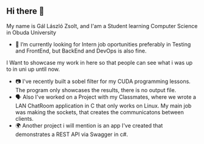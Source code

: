 ## Hi there 👋

My name is Gál László Zsolt, and I'am a Student learning Computer Science in Obuda University

- 💼 I’m currently looking for Intern job oportunities preferably in Testing and FrontEnd, but BackEnd and DevOps is also fine.

I Want to showcase my work in here so that people can see what i was up to in uni up until now.
- 📷 I've recently built a sobel filter for my CUDA programming lessons. The program only showcases the results, there is no output file.
- 🗣 Also I've worked on a Project with my Classmates, where we wrote a LAN ChatRoom application in C that only works on Linux. My main job was making the sockets, that creates the communicatons between clients.
- 🌍 Another project i will mention is an app I've created that demonstrates a REST API via Swagger in c#.

<!--
**Graci0102/Graci0102** is a ✨ _special_ ✨ repository because its `README.md` (this file) appears on your GitHub profile.

Here are some ideas to get you started:


- 👯 I’m looking to collaborate on ...
- 🤔 I’m looking for help with ...
- 💬 Ask me about ...
- 📫 How to reach me: ...
- 😄 Pronouns: ...
- ⚡ Fun fact: ...
-->
